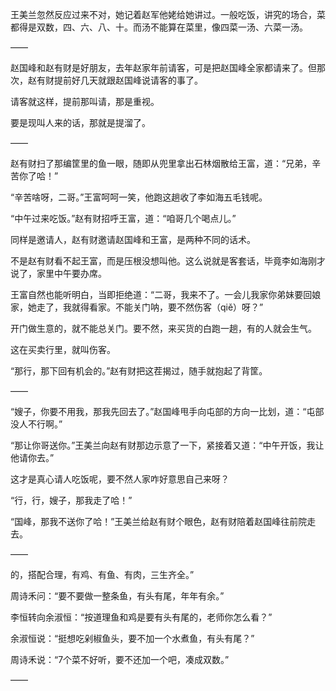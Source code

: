 王美兰忽然反应过来不对，她记着赵军他姥给她讲过。一般吃饭，讲究的场合，菜都得是双数，四、六、八、十。而汤不能算在菜里，像四菜一汤、六菜一汤。

——

赵国峰和赵有财是好朋友，去年赵家年前请客，可是把赵国峰全家都请来了。但那次，赵有财提前好几天就跟赵国峰说请客的事了。

请客就这样，提前那叫请，那是重视。

要是现叫人来的话，那就是提溜了。

——

赵有财扫了那编筐里的鱼一眼，随即从兜里拿出石林烟散给王富，道：“兄弟，辛苦你了哈！”

“辛苦啥呀，二哥。”王富呵呵一笑，他跑这趟收了李如海五毛钱呢。

“中午过来吃饭。”赵有财招呼王富，道：“咱哥几个喝点儿。”

同样是邀请人，赵有财邀请赵国峰和王富，是两种不同的话术。

不是赵有财看不起王富，而是压根没想叫他。这么说就是客套话，毕竟李如海刚才说了，家里中午要办席。

王富自然也能听明白，当即拒绝道：“二哥，我来不了。一会儿我家你弟妹要回娘家，她走了，我就得看家。不能关门呐，要不然伤客（qiě）呀？”

开门做生意的，就不能总关门。要不然，来买货的白跑一趟，有的人就会生气。

这在买卖行里，就叫伤客。

“那行，那下回有机会的。”赵有财把这茬揭过，随手就抱起了背筐。

——

“嫂子，你要不用我，那我先回去了。”赵国峰甩手向屯部的方向一比划，道：“屯部没人不行啊。”

“那让你哥送你。”王美兰向赵有财那边示意了一下，紧接着又道：“中午开饭，我让他请你去。”

这才是真心请人吃饭呢，要不然人家咋好意思自己来呀？

“行，行，嫂子，那我走了哈！”

“国峰，那我不送你了哈！”王美兰给赵有财个眼色，赵有财陪着赵国峰往前院走去。

——

的，搭配合理，有鸡、有鱼、有肉，三生齐全。”

周诗禾问：“要不要做一整条鱼，有头有尾，年年有余。”

李恒转向余淑恒：“按道理鱼和鸡是要有头有尾的，老师你怎么看？”

余淑恒说：“挺想吃剁椒鱼头，要不加一个水煮鱼，有头有尾？”

周诗禾说：“7个菜不好听，要不还加一个吧，凑成双数。”

——

